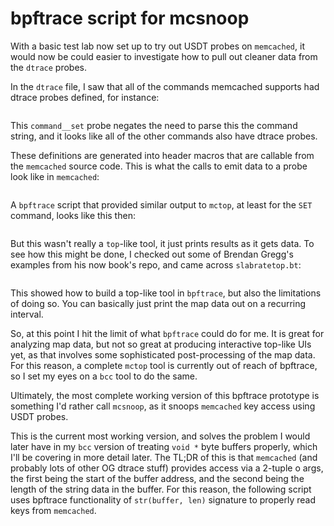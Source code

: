 # bpftrace script for mcsnoop

With a basic test lab now set up to try out USDT probes on `memcached`, it
would now be could easier to investigate how to pull out cleaner data from the
`dtrace` probes.

In the `dtrace` file, I saw that all of the commands memcached supports had
dtrace probes defined, for instance:

```{.c include=src/memcached/memcached_dtrace.d startLine=205 endLine=214}
```

This `command__set` probe negates the need to parse this the command string,
and it looks like all of the other commands also have dtrace probes.

These definitions are generated into header macros that are callable from the
`memcached` source code. This is what the calls to emit data to a probe look
like in `memcached`:

```{.c include=src/memcached/memcached.c startLine=1358 endLine=1386}
```

A `bpftrace` script that provided similar output to `mctop`, at least for the
`SET` command, looks like this then:

```{.awk include=src/mcsnoop-orig.bt}
```

But this wasn't really a `top`-like tool, it just prints results as it gets
data. To see how this might be done, I checked out some of Brendan Gregg's
examples from his now book's repo, and came across `slabratetop.bt`:

```{.awk include=src/bpf-perf-tools-book/originals/Ch14_Kernel/slabratetop.bt startLine=16 endLine=35}
```

This showed how to build a top-like tool in `bpftrace`, but also the
limitations of doing so. You can basically just print the map data out on a
recurring interval.

So, at this point I hit the limit of what `bpftrace` could do for me.
It is great for analyzing map data, but not so great at producing interactive
top-like UIs yet, as that involves some sophisticated post-processing of the
map data. For this reason, a complete `mctop` tool is currently out of reach of
bpftrace, so I set my eyes on a `bcc` tool to do the same.

Ultimately, the most complete working version of this bpftrace prototype is
something I'd rather call `mcsnoop`, as it snoops `memcached` key access using
USDT probes.

This is the current most working version, and solves the problem I would later
have in my `bcc` version of treating `void *` byte buffers properly, which I'll
be covering in more detail later. The TL;DR of this is that `memcached` (and
probably lots of other OG dtrace stuff) provides access via a 2-tuple o args,
the first being the start of the buffer address, and the second being the
length of the string data in the buffer. For this reason, the following script
uses bpftrace functionality of `str(buffer, len)` signature to properly read
keys from `memcached`.

```{.awk include=src/mcsnoop-working.bt}
```

